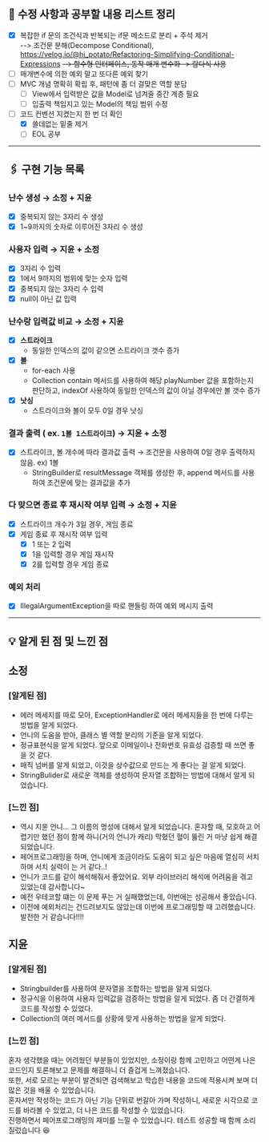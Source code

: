 ## 🚧 수정 사항과 공부할 내용 리스트 정리
- [x] 복잡한 if 문의 조건식과 반복되는 if문 메소드로 분리 + 주석 제거   
--> 조건문 분해(Decompose Conditional),  https://velog.io/@hi_potato/Refactoring-Simplifying-Conditional-Expressions
~~--> 함수형 인터페이스, 동작 매개 변수화 -> 람다식 사용~~
- [ ] 매개변수에 의한 예외 말고 또다른 예외 찾기
- [ ] MVC 개념 명확히 확립 후, 패턴에 좀 더 걸맞은 역할 분담
  - [ ] View에서 입력받은 값을 Model로 넘겨줄 중간 계층 필요
  - [ ] 입출력 책임지고 있는 Model의 책임 범위 수정
- [ ] 코드 컨벤션 지켰는지 한 번 더 확인
  - [x] 쓸데없는 밑줄 제거
  - [ ] EOL 공부

---
## 🖇️ 구현 기능 목록

### 난수 생성 → 소정 + 지윤
  - [x] 중복되지 않는 3자리 수 생성
  - [x] 1~9까지의 숫자로 이루어진 3자리 수 생성

### 사용자 입력 → 지윤 + 소정
  - [x] 3자리 수 입력
  - [x] 1에서 9까지의 범위에 맞는 숫자 입력
  - [x] 중복되지 않는 3자리 수 입력
  - [x] null이 아닌 값 입력

### 난수랑 입력값 비교 → 소정 + 지윤
  - [x] **스트라이크**
    - 동일한 인덱스의 값이 같으면 스트라이크 갯수 증가
  - [x] **볼**
    - for-each 사용
    - Collection contain 메서드를 사용하여 해당 playNumber 값을 포함하는지 판단하고, 
    indexOf 사용하여 동일한 인덱스의 값이 아닐 경우에만 볼 갯수 증가
  - [x] **낫싱**
    - 스트라이크와 볼이 모두 0일 경우 낫싱

### 결과 출력 ( ex. `1볼 1스트라이크`) → 지윤 + 소정
  - [x] 스트라이크, 볼 개수에 따라 결과값 출력 → 조건문을 사용하여 0일 경우 출력하지 않음. ex) 1볼 
    - StringBuilder로 resultMessage 객체를 생성한 후, append 메서드를 사용하여 조건문에 맞는 결과값을 추가

### 다 맞으면 종료 후 재시작 여부 입력 → 소정 + 지윤
  - [x] 스트라이크 개수가 3일 경우, 게임 종료
  - [x] 게임 종료 후 재시작 여부 입력
    - [x] 1 또는 2 입력
    - [x] 1을 입력할 경우 게임 재시작
    - [x] 2를 입력할 경우 게임 종료

### 예외 처리
- [x] IllegalArgumentException을 따로 핸들링 하여 예외 메시지 출력

---

## 💡 알게 된 점 및 느낀 점

## 소정

### **[알게된 점]**
- 에러 메세지를 따로 모아, ExceptionHandler로 에러 메세지들을 한 번에 다루는 방법을 알게 되었다.
- 언니의 도움을 받아, 클래스 별 역할 분리의 기준을 알게 되었다.
- 정규표현식을 알게 되었다. 앞으로 이메일이나 전화번호 유효성 검증할 때 쓰면 좋을 것 같다.
- 매직 넘버를 알게 되었고, 이것을 상수값으로 만드는 게 좋다는 걸 알게 되었다.
- StringBulider로 새로운 객체를 생성하여 문자열 조합하는 방법에 대해서 알게 되었습니다.

### **[느낀 점]**
- 역시 지윤 언니... 그 이름의 명성에 대해서 알게 되었습니다. 혼자할 때, 모호하고 어렵기만 했던 점이 함께 하니(거의 언니가 캐리) 
막혔던 혈이 뚫린 거 마냥 쉽게 해결되었습니다.
- 페어프로그래밍을 하며, 언니에게 조금이라도 도움이 되고 싶은 마음에 열심히 서치하며 서치 실력이 는 거 같다..!
- 언니가 코드를 같이 해석해줘서 좋았어요. 외부 라이브러리 해석에 어려움을 겪고 있었는데 감사합니다~
- 예전 우테코할 떄는 이 문제 푸는 거 실패했었는데, 이번에는 성공해서 좋았습니다.
- 이전에 예외처리는 건드려보지도 않았는데 이번에 프로그래밍할 때 고려했습니다. 발전한 거 같습니다!!!!

## 지윤

### **[알게된 점]**
- Stringbuilder를 사용하여 문자열을 조합하는 방법을 알게 되었다.
- 정규식을 이용하여 사용자 입력값을 검증하는 방법을 알게 되었다. 좀 더 간결하게 코드를 작성할 수 있었다.
- Collection의 여러 메서드를 상황에 맞게 사용하는 방법을 알게 되었다.

### **[느낀 점]**
혼자 생각했을 때는 어려웠던 부분들이 있었지만, 소정이랑 함께 고민하고 어떤게 나은 코드인지 토론해보고 문제를 해결하니 더 즐겁게 느껴졌습니다.  
또한, 서로 모르는 부분이 발견되면 검색해보고 학습한 내용을 코드에 적용시켜 보며 더 많은 것을 배울 수 있었습니다.  
혼자서만 작성하는 코드가 아닌 기능 단위로 번갈아 가며 작성하니, 새로운 시각으로 코드를 바라볼 수 있었고, 더 나은 코드를 작성할 수 있었습니다.  
진행하면서 페어프로그래밍의 재미를 느낄 수 있었습니다. 테스트 성공할 때 함께 소리 질렀습니다 😆